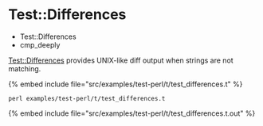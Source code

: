 # Test::Differences

* Test::Differences
* cmp_deeply

[Test::Differences](https://metacpan.org/pod/Test::Differences) provides UNIX-like
diff output when strings are not matching.

{% embed include file="src/examples/test-perl/t/test_differences.t" %}

```
perl examples/test-perl/t/test_differences.t
```


{% embed include file="src/examples/test-perl/t/test_differences.t.out" %}




